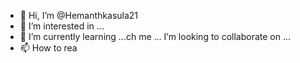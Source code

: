 - 👋 Hi, I’m @Hemanthkasula21
- 👀 I’m interested in ...
- 🌱 I’m currently learning ...ch me ...
 I’m looking to collaborate on ...
- 📫 How to rea
<!---
- 💞️
Hemanthkasula21/Hemanthkasula21 is a ✨ special ✨ repository because its `README.md` (this file) appears on your GitHub profile.
You can click the Preview link to take a look at your changes.
--->
